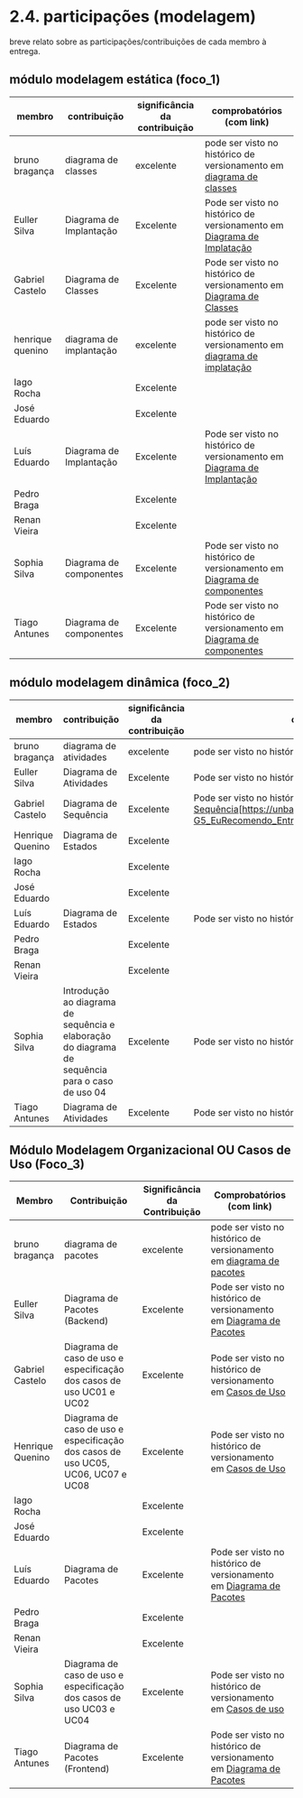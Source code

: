 # 2.4. participações (modelagem)

breve relato sobre as participações/contribuições de cada membro à entrega.

## módulo modelagem estática (foco_1)

| membro         | contribuição  | significância da contribuição | comprobatórios (com link) |
| ---------------- | ------------- | ------------------------- |  ----------------------------------------------- |
| bruno bragança | diagrama de classes | excelente | pode ser visto no histórico de versionamento em [diagrama de classes](./Modelagem/2.1.3.DiagramaDeClassesUML?id=histórico-de-versionamento) |
| Euller Silva | Diagrama de Implantação | Excelente | Pode ser visto no histórico de versionamento em [Diagrama de Implatação](https://unbarqdsw2025-2-turma01.github.io/2025.2-T01-G5_EuRecomendo_Entrega_02/#/Modelagem/2.1.1.DiagramaDeImplantacao) |
| Gabriel Castelo | Diagrama de Classes | Excelente |Pode ser visto no histórico de versionamento em [Diagrama de Classes](./Modelagem/2.1.3.DiagramaDeClassesUML)|
| henrique quenino | diagrama de implantação | excelente | pode ser visto no histórico de versionamento em [diagrama de implatação](https://unbarqdsw2025-2-turma01.github.io/2025.2-t01-g5_eurecomendo_entrega_02/#/modelagem/2.1.1.diagramadeimplantacao)|
| Iago Rocha | | Excelente ||
| José Eduardo |  | Excelente | |
| Luís Eduardo | Diagrama de Implantação | Excelente | Pode ser visto no histórico de versionamento em [Diagrama de Implantação](https://unbarqdsw2025-2-turma01.github.io/2025.2-T01-G5_EuRecomendo_Entrega_02/#/Modelagem/2.1.1.DiagramaDeImplantacao) | |
| Pedro Braga | | Excelente | |
| Renan Vieira |  | Excelente |  |
| Sophia Silva | Diagrama de componentes | Excelente | Pode ser visto no histórico de versionamento em [Diagrama de componentes](https://unbarqdsw2025-2-turma01.github.io/2025.2-T01-G5_EuRecomendo_Entrega_02/#/Modelagem/2.1.2.DiagramaDeComponentes) |
| Tiago Antunes | Diagrama de componentes | Excelente | Pode ser visto no histórico de versionamento em [Diagrama de componentes](https://unbarqdsw2025-2-turma01.github.io/2025.2-T01-G5_EuRecomendo_Entrega_02/#/Modelagem/2.1.2.DiagramaDeComponentes?id=hist%c3%b3rico-de-versionamento) |


## módulo modelagem dinâmica (foco_2)

| membro         | contribuição  | significância da contribuição | comprobatórios (com link) |
| ---------------- | ------------- | ------------------------- |  ----------------------------------------------- |
| bruno bragança | diagrama de atividades | excelente |  pode ser visto no histórico de versionamento em [diagrama de atividades](./Modelagem/2.2.2.DiagramaDeAtividades?id=histórico-de-versionamento) |
| Euller Silva | Diagrama de Atividades | Excelente | Pode ser visto no histórico de versionamento em [Diagrama de Atividades](https://unbarqdsw2025-2-turma01.github.io/2025.2-T01-G5_EuRecomendo_Entrega_02/#/Modelagem/2.2.2.DiagramaDeAtividades?id=hist%c3%b3rico-de-versionamento) |
| Gabriel Castelo | Diagrama de Sequência | Excelente |Pode ser visto no histórico de versionamento em [Diagrama de Sequência](https://unbarqdsw2025-2-turma01.github.io/2025.2-T01-G5_EuRecomendo_Entrega_02/#/Modelagem/2.2.1.DiagramaDeSequencia)[https://unbarqdsw2025-2-turma01.github.io/2025.2-T01-G5_EuRecomendo_Entrega_02/#/Modelagem/2.2.3.DiagramaDeEstados]|
| Henrique Quenino | Diagrama de Estados | Excelente ||
| Iago Rocha | | Excelente ||
| José Eduardo |  | Excelente | |
| Luís Eduardo | Diagrama de Estados | Excelente | Pode ser visto no histórico de versionamento em [Diagrama de Estados](https://unbarqdsw2025-2-turma01.github.io/2025.2-T01-G5_EuRecomendo_Entrega_02/#/Modelagem/2.2.3.DiagramaDeEstados) |
| Pedro Braga | | Excelente | |
| Renan Vieira |  | Excelente |  |
| Sophia Silva | Introdução ao diagrama de sequência e elaboração do diagrama de sequência para o caso de uso 04 | Excelente | Pode ser visto no histórico de versionamento em [Diagrama de sequência](https://unbarqdsw2025-2-turma01.github.io/2025.2-T01-G5_EuRecomendo_Entrega_02/#/Modelagem/2.2.1.DiagramaDeSequencia) |
| Tiago Antunes | Diagrama de Atividades | Excelente | Pode ser visto no histórico de versionamento em [Diagrama de Atividades](https://unbarqdsw2025-2-turma01.github.io/2025.2-T01-G5_EuRecomendo_Entrega_02/#/Modelagem/2.2.2.DiagramaDeAtividades?id=hist%c3%b3rico-de-versionamento) |


## Módulo Modelagem Organizacional OU Casos de Uso (Foco_3)
| Membro         | Contribuição  | Significância da Contribuição | Comprobatórios (com link) |
| ---------------- | ------------- | ------------------------- |  ----------------------------------------------- |
| bruno bragança | diagrama de pacotes | excelente |  pode ser visto no histórico de versionamento em [diagrama de pacotes](./Modelagem/2.3.1.DiagramaDePacotes?id=histórico-de-versionamento) |
| Euller Silva | Diagrama de Pacotes (Backend) | Excelente | Pode ser visto no histórico de versionamento em [Diagrama de Pacotes](https://unbarqdsw2025-2-turma01.github.io/2025.2-T01-G5_EuRecomendo_Entrega_02/#/Modelagem/2.3.1.DiagramaDePacotes?id=hist%c3%b3rico-de-versionamento) |
| Gabriel Castelo | Diagrama de caso de uso e especificação dos casos de uso UC01 e UC02| Excelente |Pode ser visto no histórico de versionamento em [Casos de Uso](https://unbarqdsw2025-2-turma01.github.io/2025.2-T01-G5_EuRecomendo_Entrega_02/#/Modelagem/2.3.1.CasosDeUso)|
| Henrique Quenino | Diagrama de caso de uso e especificação dos casos de uso UC05, UC06, UC07 e UC08| Excelente |Pode ser visto no histórico de versionamento em [Casos de Uso](https://unbarqdsw2025-2-turma01.github.io/2025.2-T01-G5_EuRecomendo_Entrega_02/#/Modelagem/2.3.1.CasosDeUso)|
| Iago Rocha | | Excelente ||
| José Eduardo |  | Excelente | |
| Luís Eduardo | Diagrama de Pacotes | Excelente | Pode ser visto no histórico de versionamento em [Diagrama de Pacotes](https://unbarqdsw2025-2-turma01.github.io/2025.2-T01-G5_EuRecomendo_Entrega_02/#/Modelagem/2.3.1.DiagramaDePacotes) |
| Pedro Braga | | Excelente | |
| Renan Vieira |  | Excelente |  |
| Sophia Silva | Diagrama de caso de uso e especificação dos casos de uso UC03 e UC04 | Excelente |     Pode ser visto no histórico de versionamento em [Casos de uso](https://unbarqdsw2025-2-turma01.github.io/2025.2-T01-G5_EuRecomendo_Entrega_02/#/Modelagem/2.3.1.CasosDeUso)|
| Tiago Antunes | Diagrama de Pacotes (Frontend) | Excelente | Pode ser visto no histórico de versionamento em [Diagrama de Pacotes](https://unbarqdsw2025-2-turma01.github.io/2025.2-T01-G5_EuRecomendo_Entrega_02/#/Modelagem/2.3.1.DiagramaDePacotes?id=hist%c3%b3rico-de-versionamento) |
